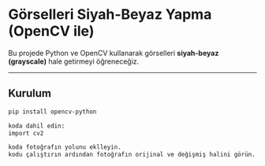 # Görselleri Siyah-Beyaz Yapma (OpenCV ile)

Bu projede Python ve OpenCV kullanarak görselleri **siyah-beyaz (grayscale)** hale getirmeyi öğreneceğiz.  

---

## Kurulum

```bash
pip install opencv-python

koda dahil edin:
import cv2

koda fotoğrafın yolunu eklleyin.
kodu çalıştırın ardından fotoğrafın orijinal ve değişmiş halini görün.
